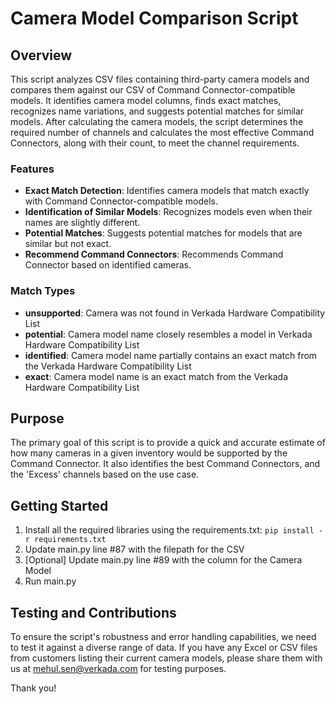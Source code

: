 # Camera Model Comparison Script

## Overview

This script analyzes CSV files containing third-party camera models and compares them against our CSV of Command Connector-compatible models. It identifies camera model columns, finds exact matches, recognizes name variations, and suggests potential matches for similar models. After calculating the camera models, the script determines the required number of channels and calculates the most effective Command Connectors, along with their count, to meet the channel requirements.

### Features

- **Exact Match Detection**: Identifies camera models that match exactly with Command Connector-compatible models.
- **Identification of Similar Models**: Recognizes models even when their names are slightly different.
- **Potential Matches**: Suggests potential matches for models that are similar but not exact.
- **Recommend Command Connectors**: Recommends Command Connector based on identified cameras.

### Match Types

- **unsupported**: Camera was not found in Verkada Hardware Compatibility List
- **potential**: Camera model name closely resembles a model in Verkada Hardware Compatibility List
- **identified**: Camera model name partially contains an exact match from the Verkada Hardware Compatibility List
- **exact**: Camera model name is an exact match from the Verkada Hardware Compatibility List

## Purpose

The primary goal of this script is to provide a quick and accurate estimate of how many cameras in a given inventory would be supported by the Command Connector. It also identifies the best Command Connectors, and the 'Excess' channels based on the use case.

## Getting Started

1. Install all the required libraries using the requirements.txt: 
```pip install -r requirements.txt```
2. Update main.py line #87 with the filepath for the CSV
3. [Optional] Update main.py line #89 with the column for the Camera Model
4. Run main.py

## Testing and Contributions

To ensure the script's robustness and error handling capabilities, we need to test it against a diverse range of data. If you have any Excel or CSV files from customers listing their current camera models, please share them with us at <mehul.sen@verkada.com> for testing purposes.

Thank you!
